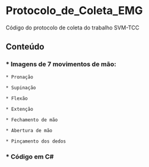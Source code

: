 ﻿# Protocolo_de_Coleta_EMG
Código do protocolo de coleta do trabalho SVM-TCC

## Conteúdo  

### * Imagens de 7 movimentos de mão:  
  
	* Pronação
  
	* Supinação
  
	* Flexão
  
	* Extenção
  
	* Fechamento de mão
  
	* Abertura de mão
  
	* Pinçamento dos dedos

  
### * Código em C#